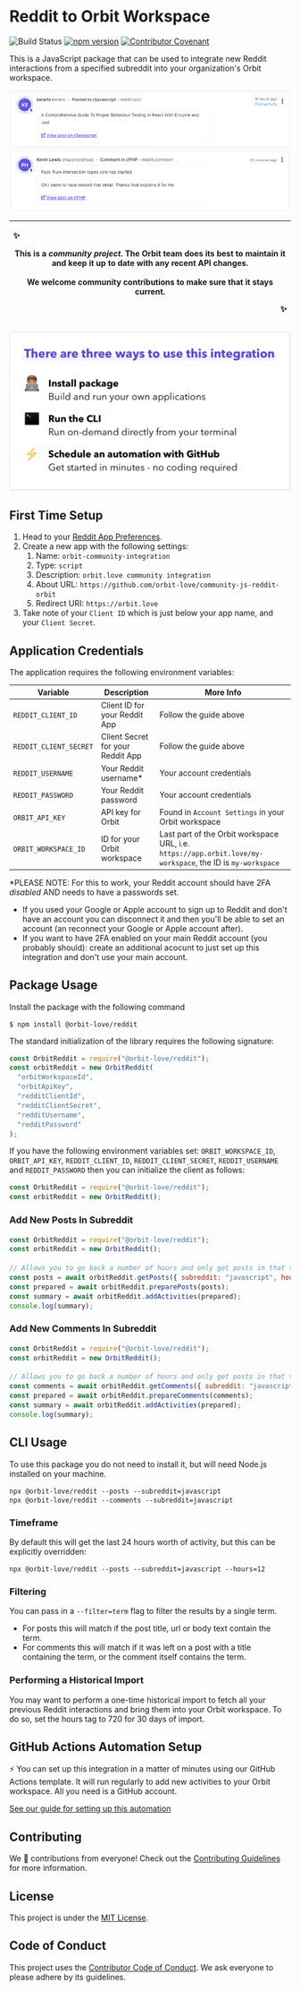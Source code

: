 # Reddit to Orbit Workspace

![Build Status](https://github.com/orbit-love/community-js-reddit-orbit/workflows/CI/badge.svg)
[![npm version](https://badge.fury.io/js/%40orbit-love%2Freddit.svg)](https://badge.fury.io/js/%40orbit-love%2Freddit)
[![Contributor Covenant](https://img.shields.io/badge/Contributor%20Covenant-2.0-4baaaa.svg)](.github/CODE_OF_CONDUCT.md)

This is a JavaScript package that can be used to integrate new Reddit interactions from a specified subreddit into your organization's Orbit workspace.

![](docs/activity-post.png)
![](docs/activity-comment.png)

| <p align="left">:sparkles:</p> This is a _community project_. The Orbit team does its best to maintain it and keep it up to date with any recent API changes.<br/><br/>We welcome community contributions to make sure that it stays current. <p align="right">:sparkles:</p> |
| ----------------------------------------------------------------------------------------------------------------------------------------------------------------------------------------------------------------------------------------------------------------------------- |

![There are three ways to use this integration. Install package - build and run your own applications. Run the CLI - run on-demand directly from your terminal. Schedule an automation with GitHub - get started in minutes - no coding required](docs/ways-to-use.png)

## First Time Setup

1. Head to your [Reddit App Preferences](https://www.reddit.com/prefs/apps/).
2. Create a new app with the following settings:
   1. Name: `orbit-community-integration`
   2. Type: `script`
   3. Description: `orbit.love community integration`
   4. About URL: `https://github.com/orbit-love/community-js-reddit-orbit`
   5. Redirect URI: `https://orbit.love`
3. Take note of your `Client ID` which is just below your app name, and your `Client Secret`.

## Application Credentials

The application requires the following environment variables:

| Variable               | Description                       | More Info                                                                                                  |
| ---------------------- | --------------------------------- | ---------------------------------------------------------------------------------------------------------- |
| `REDDIT_CLIENT_ID`     | Client ID for your Reddit App     | Follow the guide above                                                                                     |
| `REDDIT_CLIENT_SECRET` | Client Secret for your Reddit App | Follow the guide above                                                                                     |
| `REDDIT_USERNAME`      | Your Reddit username\*            | Your account credentials                                                                                   |
| `REDDIT_PASSWORD`      | Your Reddit password              | Your account credentials                                                                                   |
| `ORBIT_API_KEY`        | API key for Orbit                 | Found in `Account Settings` in your Orbit workspace                                                        |
| `ORBIT_WORKSPACE_ID`   | ID for your Orbit workspace       | Last part of the Orbit workspace URL, i.e. `https://app.orbit.love/my-workspace`, the ID is `my-workspace` |

\*PLEASE NOTE: For this to work, your Reddit account should have 2FA _disabled_ AND needs to have a passwords set.

- If you used your Google or Apple account to sign up to Reddit and don't have an account you can disconnect it and then you'll be able to set an account (an reconnect your Google or Apple account after).
- If you want to have 2FA enabled on your main Reddit account (you probably should): create an additional acocunt to just set up this integration and don't use your main account.

## Package Usage

Install the package with the following command

```
$ npm install @orbit-love/reddit
```

The standard initialization of the library requires the following signature:

```js
const OrbitReddit = require("@orbit-love/reddit");
const orbitReddit = new OrbitReddit(
  "orbitWorkspaceId",
  "orbitApiKey",
  "redditClientId",
  "redditClientSecret",
  "redditUsername",
  "redditPassword"
);
```

If you have the following environment variables set: `ORBIT_WORKSPACE_ID`, `ORBIT_API_KEY`, `REDDIT_CLIENT_ID`, `REDDIT_CLIENT_SECRET`, `REDDIT_USERNAME` and `REDDIT_PASSWORD` then you can initialize the client as follows:

```js
const OrbitReddit = require("@orbit-love/reddit");
const orbitReddit = new OrbitReddit();
```

### Add New Posts In Subreddit

```js
const OrbitReddit = require("@orbit-love/reddit");
const orbitReddit = new OrbitReddit();

// Allows you to go back a number of hours and only get posts in that timeframe
const posts = await orbitReddit.getPosts({ subreddit: "javascript", hours: 24 });
const prepared = await orbitReddit.preparePosts(posts);
const summary = await orbitReddit.addActivities(prepared);
console.log(summary);
```

### Add New Comments In Subreddit

```js
const OrbitReddit = require("@orbit-love/reddit");
const orbitReddit = new OrbitReddit();

// Allows you to go back a number of hours and only get posts in that timeframe
const comments = await orbitReddit.getComments({ subreddit: "javascript", hours: 24 });
const prepared = await orbitReddit.prepareComments(comments);
const summary = await orbitReddit.addActivities(prepared);
console.log(summary);
```

## CLI Usage

To use this package you do not need to install it, but will need Node.js installed on your machine.

```
npx @orbit-love/reddit --posts --subreddit=javascript
npx @orbit-love/reddit --comments --subreddit=javascript
```

### Timeframe

By default this will get the last 24 hours worth of activity, but this can be explicitly overridden:

```
npx @orbit-love/reddit --posts --subreddit=javascript --hours=12
```

### Filtering

You can pass in a `--filter=term` flag to filter the results by a single term.

- For posts this will match if the post title, url or body text contain the term.
- For comments this will match if it was left on a post with a title containing the term, or the comment itself contains the term.

### Performing a Historical Import

You may want to perform a one-time historical import to fetch all your previous Reddit interactions and bring them into your Orbit workspace. To do so, set the hours tag to 720 for 30 days of import.

## GitHub Actions Automation Setup

⚡ You can set up this integration in a matter of minutes using our GitHub Actions template. It will run regularly to add new activities to your Orbit workspace. All you need is a GitHub account.

[See our guide for setting up this automation](https://github.com/orbit-love/github-actions-templates/blob/main/Reddit)

## Contributing

We 💜 contributions from everyone! Check out the [Contributing Guidelines](.github/CONTRIBUTING.md) for more information.

## License

This project is under the [MIT License](./LICENSE).

## Code of Conduct

This project uses the [Contributor Code of Conduct](.github/CODE_OF_CONDUCT.md). We ask everyone to please adhere by its guidelines.
